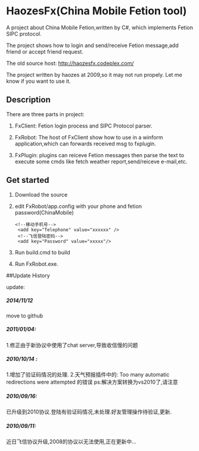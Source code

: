 HaozesFx(China Mobile Fetion tool)
========
A project about China Mobile Fetion,written by C#, which implements Fetion SIPC protocol. 

The project shows how to login and send/receive Fetion message,add friend or accept friend request.


The old source host:
http://haozesfx.codeplex.com/

The project written by haozes at 2009,so it may not run propely. Let me know if you want to use it.

##  Description
There are three parts in project:  

1. FxClient:  Fetion login process and SIPC Protocol parser.  

2. FxRobot:	 The host of FxClient show how to use in a winform application,which can forwards received msg to fxplugin.  

3. FxPlugin: plugins can reiceve Fetion messages then parse the text to execute some cmds like fetch weather report,send/reiceve e-mail,etc.


## Get started
1. Download the source
2. edit FxRobot/app.config with your phone and fetion password(ChinaMobile)

       <!--移动手机号-->
        <add key="Telephone" value="xxxxxx" />
        <!--飞信登陆密码-->
        <add key="Password" value="xxxxx"/>
    
3. Run build.cmd to build
4. Run FxRobot.exe.

##Update History

update:
##### 2014/11/12
move to github

##### 2011/01/04:
1.修正由于新协议中使用了chat server,导致收信慢的问题

##### 2010/10/14 :

1.增加了验证码情况的处理.
2.天气预报插件中的:
Too many automatic redirections were attempted 的错误
ps:解决方案转换为vs2010了,请注意

##### 2010/09/16:
已升级到2010协议.登陆有验证码情况,未处理.好友管理操作待验证,更新.

##### 2010/09/11:
近日飞信协议升级,2008的协议以无法使用,正在更新中...
